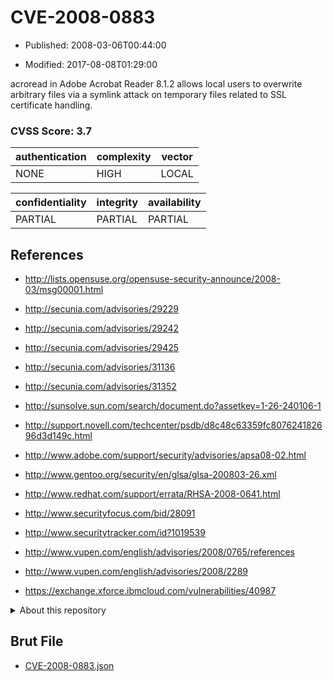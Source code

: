 # CVE-2008-0883

- Published: 2008-03-06T00:44:00

- Modified: 2017-08-08T01:29:00

acroread in Adobe Acrobat Reader 8.1.2 allows local users to overwrite arbitrary files via a symlink attack on temporary files related to SSL certificate handling.

### CVSS Score: **3.7**

| authentication | complexity | vector |
| --- | --- | --- |
| NONE | HIGH | LOCAL |

| confidentiality | integrity | availability |
| --- | --- | --- |
| PARTIAL | PARTIAL | PARTIAL |

## References

* http://lists.opensuse.org/opensuse-security-announce/2008-03/msg00001.html

* http://secunia.com/advisories/29229

* http://secunia.com/advisories/29242

* http://secunia.com/advisories/29425

* http://secunia.com/advisories/31136

* http://secunia.com/advisories/31352

* http://sunsolve.sun.com/search/document.do?assetkey=1-26-240106-1

* http://support.novell.com/techcenter/psdb/d8c48c63359fc807624182696d3d149c.html

* http://www.adobe.com/support/security/advisories/apsa08-02.html

* http://www.gentoo.org/security/en/glsa/glsa-200803-26.xml

* http://www.redhat.com/support/errata/RHSA-2008-0641.html

* http://www.securityfocus.com/bid/28091

* http://www.securitytracker.com/id?1019539

* http://www.vupen.com/english/advisories/2008/0765/references

* http://www.vupen.com/english/advisories/2008/2289

* https://exchange.xforce.ibmcloud.com/vulnerabilities/40987

<details>
<summary>About this repository</summary> 

  This repository is part of the project [Live Hack CVE](https://github.com/Live-Hack-CVE). Main website can be found [www.live-hack.org](https://www.live-hack.org) 
  
  Made by [Sn0wAlice](https://github.com/Sn0wAlice) for the people that care about security and need to have a feed of the latest CVEs. Hope you enjoy it, don't forget to star the repo and follow me on [Twitter](https://twitter.com/Sn0wAlice) and [Github](https://github.com/Sn0wAlice). And that is my [personnal website](https://www.alice-snow.me/)

  - [Home Page](https://github.com/Live-Hack-CVE)
  - [Framework](https://github.com/Live-Hack-CVE/cve-framework)
  - [CVE database](https://github.com/Live-Hack-CVE/full_database)
  - [Changelog](https://github.com/Live-Hack-CVE/Changelog)
</details>

## Brut File

* [CVE-2008-0883.json](https://raw.githubusercontent.com/Live-Hack-CVE/full_database/main/cves/2008/CVE-2008-0883.json)

